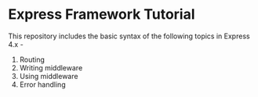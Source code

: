 # Express Framework Tutorial

This repository includes the basic syntax of the following topics in Express 4.x -

1. Routing
2. Writing middleware
3. Using middleware
4. Error handling
